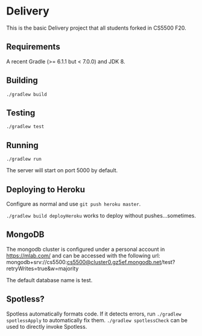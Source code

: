 # Delivery

This is the basic Delivery project that all students forked in CS5500 F20.

## Requirements

A recent Gradle (>= 6.1.1 but < 7.0.0) and JDK 8.

## Building

`./gradlew build`

## Testing

`./gradlew test`

## Running

`./gradlew run`

The server will start on port 5000 by default.

## Deploying to Heroku

Configure as normal and use `git push heroku master`.

`./gradlew build deployHeroku` works to deploy without pushes...sometimes.

## MongoDB

The mongodb cluster is configured under a personal account in https://mlab.com/ and can be accessed with the following url:
mongodb+srv://cs5500:cs5500@cluster0.gz5ef.mongodb.net/test?retryWrites=true&w=majority

The default database name is test.

## Spotless?

Spotless automatically formats code. If it detects errors, run `./gradlew spotlessApply`
to automatically fix them. `./gradlew spotlessCheck` can be used to directly invoke
Spotless.
